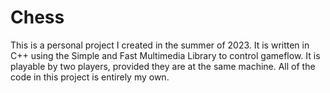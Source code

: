 # Chess

This is a personal project I created in the summer of 2023. It is written in C++ using the Simple and Fast Multimedia Library to control gameflow. 
It is playable by two players, provided they are at the same machine. All of the code in this project is entirely my own.
